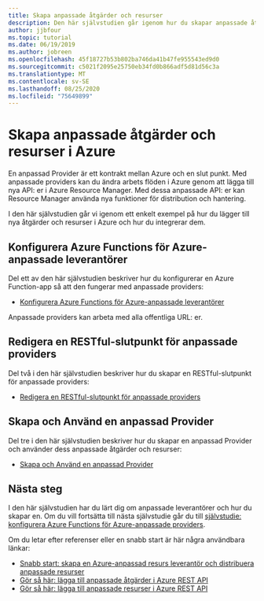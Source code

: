```yaml
---
title: Skapa anpassade åtgärder och resurser
description: Den här självstudien går igenom hur du skapar anpassade åtgärder och resurser i Azure Resource Manager. Det visar också hur anpassade arbets flöden samverkar med Azure Resource Manager mallar, Azure CLI, Azure Policy och Azure aktivitets logg.
author: jjbfour
ms.topic: tutorial
ms.date: 06/19/2019
ms.author: jobreen
ms.openlocfilehash: 45f18727b53b802ba746da41b47fe955543ed9d0
ms.sourcegitcommit: c5021f2095e25750eb34fd0b866adf5d81d56c3a
ms.translationtype: MT
ms.contentlocale: sv-SE
ms.lasthandoff: 08/25/2020
ms.locfileid: "75649899"
---
```

# <a name="create-custom-actions-and-resources-in-azure"></a>Skapa anpassade åtgärder och resurser i Azure

En anpassad Provider är ett kontrakt mellan Azure och en slut punkt. Med anpassade providers kan du ändra arbets flöden i Azure genom att lägga till nya API: er i Azure Resource Manager. Med dessa anpassade API: er kan Resource Manager använda nya funktioner för distribution och hantering.

I den här självstudien går vi igenom ett enkelt exempel på hur du lägger till nya åtgärder och resurser i Azure och hur du integrerar dem.

## <a name="set-up-azure-functions-for-azure-custom-providers"></a>Konfigurera Azure Functions för Azure-anpassade leverantörer

Del ett av den här självstudien beskriver hur du konfigurerar en Azure Function-app så att den fungerar med anpassade providers:

- [Konfigurera Azure Functions för Azure-anpassade leverantörer](./tutorial-custom-providers-function-setup.md)

Anpassade providers kan arbeta med alla offentliga URL: er.

## <a name="author-a-restful-endpoint-for-custom-providers"></a>Redigera en RESTful-slutpunkt för anpassade providers

Del två i den här självstudien beskriver hur du skapar en RESTful-slutpunkt för anpassade providers:

- [Redigera en RESTful-slutpunkt för anpassade providers](./tutorial-custom-providers-function-authoring.md)

## <a name="create-and-use-a-custom-provider"></a>Skapa och Använd en anpassad Provider

Del tre i den här självstudien beskriver hur du skapar en anpassad Provider och använder dess anpassade åtgärder och resurser:

- [Skapa och Använd en anpassad Provider](./tutorial-custom-providers-create.md)

## <a name="next-steps"></a>Nästa steg

I den här självstudien har du lärt dig om anpassade leverantörer och hur du skapar en. Om du vill fortsätta till nästa självstudie går du till [självstudie: konfigurera Azure Functions för Azure-anpassade providers](./tutorial-custom-providers-function-setup.md).

Om du letar efter referenser eller en snabb start är här några användbara länkar:

- [Snabb start: skapa en Azure-anpassad resurs leverantör och distribuera anpassade resurser](./create-custom-provider.md)
- [Gör så här: lägga till anpassade åtgärder i Azure REST API](./custom-providers-action-endpoint-how-to.md)
- [Gör så här: lägga till anpassade resurser i Azure REST API](./custom-providers-resources-endpoint-how-to.md)
